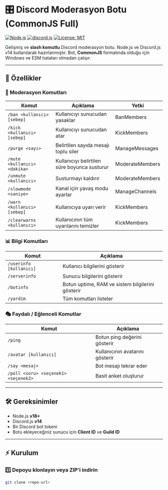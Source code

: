 # 🎛️ Discord Moderasyon Botu (CommonJS Full)

[![Node.js](https://img.shields.io/badge/Node.js-v18+-brightgreen?logo=node.js)](https://nodejs.org/)
[![discord.js](https://img.shields.io/badge/discord.js-v14-blue?logo=discord)](https://discord.js.org/)
[![License: MIT](https://img.shields.io/badge/License-MIT-yellow.svg)](https://opensource.org/licenses/MIT)

Gelişmiş ve **slash komutlu** Discord moderasyon botu. Node.js ve Discord.js v14 kullanılarak hazırlanmıştır. Bot, **CommonJS** formatında olduğu için Windows ve ESM hataları olmadan çalışır.

---

## 🚀 Özellikler

### 🔨 Moderasyon Komutları

| Komut | Açıklama | Yetki |
|-------|----------|-------|
| `/ban <kullanıcı> [sebep]` | Kullanıcıyı sunucudan yasaklar | BanMembers |
| `/kick <kullanıcı> [sebep]` | Kullanıcıyı sunucudan atar | KickMembers |
| `/purge <sayı>` | Belirtilen sayıda mesajı toplu siler | ManageMessages |
| `/mute <kullanıcı> <dakika>` | Kullanıcıyı belirtilen süre boyunca susturur | ModerateMembers |
| `/unmute <kullanıcı>` | Susturmayı kaldırır | ModerateMembers |
| `/slowmode <saniye>` | Kanal için yavaş modu ayarlar | ManageChannels |
| `/warn <kullanıcı> [sebep]` | Kullanıcıya uyarı verir | KickMembers |
| `/clearwarns <kullanıcı>` | Kullanıcının tüm uyarılarını temizler | KickMembers |

### 📊 Bilgi Komutları

| Komut | Açıklama |
|-------|----------|
| `/userinfo [kullanıcı]` | Kullanıcı bilgilerini gösterir |
| `/serverinfo` | Sunucu bilgilerini gösterir |
| `/botinfo` | Botun uptime, RAM ve sistem bilgilerini gösterir |
| `/yardim` | Tüm komutları listeler |

### 🎭 Faydalı / Eğlenceli Komutlar

| Komut | Açıklama |
|-------|----------|
| `/ping` | Botun ping değerini gösterir |
| `/avatar [kullanıcı]` | Kullanıcının avatarını gösterir |
| `/say <mesaj>` | Bot mesajı tekrar eder |
| `/poll <soru> <seçenek1> <seçenek2>` | Basit anket oluşturur |

---

## 🛠️ Gereksinimler

- Node.js **v18+**  
- Discord.js **v14**  
- Bir Discord bot tokeni  
- Botu ekleyeceğiniz sunucu için **Client ID** ve **Guild ID**  

---

## ⚡ Kurulum

### 1️⃣ Depoyu klonlayın veya ZIP’i indirin

```bash
git clone <repo-url>
